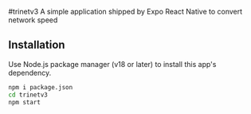 #trinetv3 
A simple application shipped by Expo React Native to convert network speed
## Installation
Use Node.js package manager (v18 or later) to install this app's dependency.

```bash
npm i package.json
cd trinetv3
npm start
```
